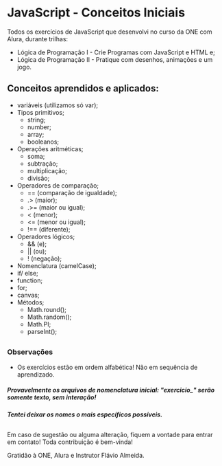 # JavaScript - Conceitos Iniciais

Todos os exercícios de JavaScript que desenvolvi no curso da ONE com Alura, durante trilhas:

- Lógica de Programação I - Crie Programas com JavaScript e HTML e;
-  Lógica de Programação II - Pratique com desenhos, animações e um jogo.

##
  
## Conceitos aprendidos e aplicados:

  - variáveis (utilizamos só var);
  - Tipos primitivos;
    - string;
    - number;
    - array;
    - booleanos;
  - Operações aritméticas;
    - soma;
    - subtração;
    - multiplicação;
    - divisão;
  - Operadores de comparação;
    - == (comparação de igualdade);
    - .> (maior);
    - .>= (maior ou igual);
    - < (menor);
    - <= (menor ou igual);
    - !== (diferente);
  - Operadores lógicos;
    - && (e);
    - || (ou);
    - ! (negação);
  - Nomenclatura (camelCase);
  - if/ else;
  - function;
  - for;
  - canvas;
  - Métodos;
    - Math.round();
    - Math.random();
    - Math.PI;
    - parseInt();
  
##


### Observações

- Os exercícios estão em ordem alfabética! Não em sequência de aprendizado.

##### Provavelmente os arquivos de nomenclatura inicial: "exercicio_" serão somente texto, sem interação!

##### Tentei deixar os nomes o mais específicos possíveis.

##

Em caso de sugestão ou alguma alteração, fiquem a vontade para entrar em contato! Toda contribuição é bem-vinda!

Gratidão à ONE, Alura e Instrutor Flávio Almeida.

